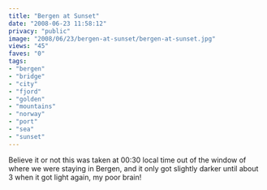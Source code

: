 ```yaml
---
title: "Bergen at Sunset"
date: "2008-06-23 11:58:12"
privacy: "public"
image: "2008/06/23/bergen-at-sunset/bergen-at-sunset.jpg"
views: "45"
faves: "0"
tags:
- "bergen"
- "bridge"
- "city"
- "fjord"
- "golden"
- "mountains"
- "norway"
- "port"
- "sea"
- "sunset"
---
```

Believe it or not this was taken at 00:30 local time out of the window of where we were staying in Bergen, and it only got slightly darker until about 3 when it got light again, my poor brain!<a href="/photos/2008/06/23/bergen-at-sunset"></a>

